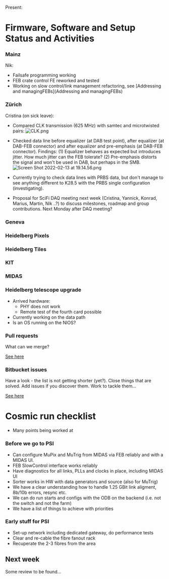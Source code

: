 Present:

# Firmware, Software and Setup Status and Activities #

### Mainz ###

Nik:

* Failsafe programming working
* FEB crate control FE reworked and tested
* Working on slow control/link management refactoring, see [Addressing and managingFEBs](Addressing and managingFEBs)

### Zürich ###

Cristina (on sick leave):

* Compared CLK transmission (625 MHz) with samtec and microtwisted pairs:
![CLK.png](https://bitbucket.org/repo/7zKBgbq/images/4193245209-CLK.png)

* Checked data line before equalizer (at DAB test point), after equalizer (at DAB-FEB connector) and after equalizer and pre-emphasis (at DAB-FEB connector). Findings:
(1) Equalizer behaves as expected but introduces jitter. How much jitter can the FEB tolerate?
(2) Pre-emphasis distorts the signal and won't be used in DAB, but perhaps in the SMB.
![Screen Shot 2022-02-13 at 19.14.56.png](https://bitbucket.org/repo/7zKBgbq/images/361622784-Screen%20Shot%202022-02-13%20at%2019.14.56.png)

* Currently trying to check data lines with PRBS data, but don't manage to see anything different to K28.5 with the PRBS single configuration (investigating). 

* Proposal for SciFi DAQ meeting next week (Cristina, Yannick, Konrad, Marius, Martin, Nik ..?) to discuss milestones, roadmap and group contributions. Next Monday after DAQ meeting?

### Geneva ###


### Heidelberg Pixels ###


### Heidelberg Tiles ###

### KIT ###

### MIDAS ###

### Heidelberg telescope upgrade ###

* Arrived hardware:
    * PHY does not work
    * Remote test of the fourth card possible
* Currently working on the data path
* Is an OS running on the NIOS?

### Pull requests ###

What can we merge?

[See here](https://bitbucket.org/mu3e/online/pull-requests/)

### Bitbucket issues ###

Have a look - the list is not getting shorter (yet?). Close things that are solved. Add issues if you discover them. Work to tackle them...

[See here](https://bitbucket.org/mu3e/online/issues?status=new&status=open)


# Cosmic run checklist #

* Many points being worked at

### Before we go to PSI ###

* Can configure MuPix and MuTrig from MIDAS via FEB reliably and with a MIDAS UI. 
* FEB SlowControl interface works reliably
* Have diagnostics for all links, PLLs and clocks in place, including MIDAS UI
* Sorter works in HW with data generators and source (also for MuTrig)
* We have a clear understanding how to handle 1.25 GBit link aligment, 8b/10b errors, resync etc.
* We can do run starts and configs with the ODB on the backend (i.e. not the switch and not the farm)
* We have a list of things to achieve with priorities

### Early stuff for PSI ###

* Set-up network including dedicated gateway, do performance tests
* Clear and re-cable the fibre fanout rack
* Recuperate the 2-3 fibres from the area



## Next week ##

Some review to be found...